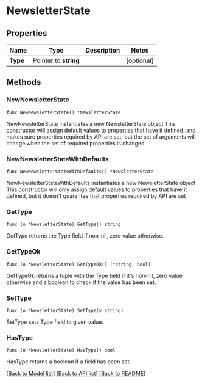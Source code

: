 # NewsletterState

## Properties

Name | Type | Description | Notes
------------ | ------------- | ------------- | -------------
**Type** | Pointer to **string** |  | [optional] 

## Methods

### NewNewsletterState

`func NewNewsletterState() *NewsletterState`

NewNewsletterState instantiates a new NewsletterState object
This constructor will assign default values to properties that have it defined,
and makes sure properties required by API are set, but the set of arguments
will change when the set of required properties is changed

### NewNewsletterStateWithDefaults

`func NewNewsletterStateWithDefaults() *NewsletterState`

NewNewsletterStateWithDefaults instantiates a new NewsletterState object
This constructor will only assign default values to properties that have it defined,
but it doesn't guarantee that properties required by API are set

### GetType

`func (o *NewsletterState) GetType() string`

GetType returns the Type field if non-nil, zero value otherwise.

### GetTypeOk

`func (o *NewsletterState) GetTypeOk() (*string, bool)`

GetTypeOk returns a tuple with the Type field if it's non-nil, zero value otherwise
and a boolean to check if the value has been set.

### SetType

`func (o *NewsletterState) SetType(v string)`

SetType sets Type field to given value.

### HasType

`func (o *NewsletterState) HasType() bool`

HasType returns a boolean if a field has been set.


[[Back to Model list]](../README.md#documentation-for-models) [[Back to API list]](../README.md#documentation-for-api-endpoints) [[Back to README]](../README.md)


